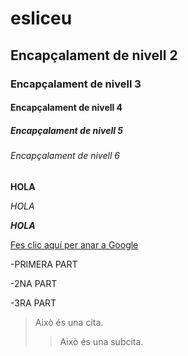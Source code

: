 # esliceu 
## Encapçalament de nivell 2
### Encapçalament de nivell 3
#### Encapçalament de nivell 4
##### Encapçalament de nivell 5
###### Encapçalament de nivell 6

**HOLA**

*HOLA*

***HOLA***

[Fes clic aquí per anar a Google](https://www.google.com)


-PRIMERA PART

-2NA PART

-3RA PART



> Això és una cita.
>> Això és una subcita.
